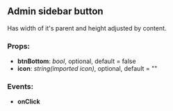 ## **Admin sidebar button**

Has width of it's parent and height adjusted by content.

### Props:
* **btnBottom**: _bool_, optional, default = false
* **icon**: _string(imported icon)_, optional, default = ""

### Events:
* **onClick**


